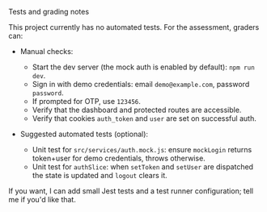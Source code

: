 Tests and grading notes

This project currently has no automated tests. For the assessment, graders can:

- Manual checks:
  - Start the dev server (the mock auth is enabled by default): `npm run dev`.
  - Sign in with demo credentials: email `demo@example.com`, password `password`.
  - If prompted for OTP, use `123456`.
  - Verify that the dashboard and protected routes are accessible.
  - Verify that cookies `auth_token` and `user` are set on successful auth.

- Suggested automated tests (optional):
  - Unit test for `src/services/auth.mock.js`: ensure `mockLogin` returns token+user for demo credentials, throws otherwise.
  - Unit test for `authSlice`: when `setToken` and `setUser` are dispatched the state is updated and `logout` clears it.

If you want, I can add small Jest tests and a test runner configuration; tell me if you'd like that.
